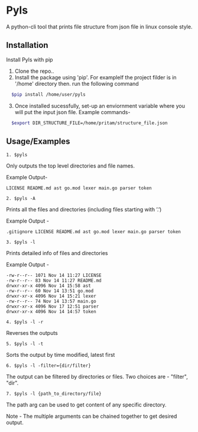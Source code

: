 
# Pyls

A python-cli tool that prints file structure from json file in linux console style.



## Installation

Install Pyls with pip

1. Clone the repo..
2. Install the package using 'pip'.
For exampleIf the project filder is in '/home' directory then. run the following command
```bash
  $pip install /home/user/pyls
```
3. Once installed sucessfully, set-up an enviornment variable where you will put the  input json file.
Example commands-
```bash
  $export DIR_STRUCTURE_FILE=/home/pritam/structure_file.json
```

## Usage/Examples

```shell
1. $pyls
```

Only outputs the top level directories and file names.

Example Output- 
```shell
LICENSE README.md ast go.mod lexer main.go parser token
```
```shell
2. $pyls -A
```
Prints all the files and directories (including
files starting with ’.’)

Example Output - 
```$shell
.gitignore LICENSE README.md ast go.mod lexer main.go parser token
```

```shell
3. $pyls -l
```
Prints detailed info of files and directories

Example Output - 

```shell
-rw-r--r-- 1071 Nov 14 11:27 LICENSE
-rw-r--r-- 83 Nov 14 11:27 README.md
drwxr-xr-x 4096 Nov 14 15:58 ast
-rw-r--r-- 60 Nov 14 13:51 go.mod
drwxr-xr-x 4096 Nov 14 15:21 lexer
-rw-r--r-- 74 Nov 14 13:57 main.go
drwxr-xr-x 4096 Nov 17 12:51 parser
drwxr-xr-x 4096 Nov 14 14:57 token

```

```shell
4. $pyls -l -r
```
Reverses the outputs

```shell
5. $pyls -l -t
```
Sorts the output by time modified, latest first

```shell
6. $pyls -l -filter={dir/filter}
```
The output can be filtered by directories or files. Two choices are - "filter", "dir".

```shell
7. $pyls -l {path_to_directory/file}
```
The path arg can be used to get content of any specific directory.


Note - The multiple arguments can be chained together to get desired output.